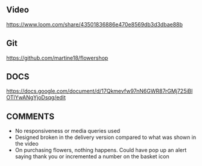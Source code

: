 ## Video ##
https://www.loom.com/share/43501836886e470e8569db3d3dbae88b

## Git ##
https://github.com/martine18/flowershop

## DOCS ##
https://docs.google.com/document/d/17Qkmevfw97nN6GWR87rGMj725iBlOTlYwANgYjoDsqg/edit


## COMMENTS ##
- No responsiveness or media queries used
- Designed broken in the delivery version compared to what was shown in the video
- On purchasing flowers, nothing happens. Could have pop up an alert saying thank you or incremented a number on the basket icon
